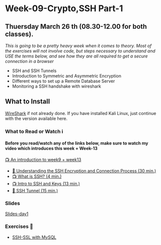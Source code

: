# Week-09-Crypto,SSH Part-1
## Thuersday March 26 th (08.30-12.00 for both classes).

_This is going to be a pretty heavy week when it comes to theory. Most of the exercises will not involve code, but steps necessary to understand and USE the terms below, and see how they are all required to get a secure connection in a browser_
- SSH and SSH Tunnels
- Introduction to Symmetric and Asymmetric Encryption
- Different ways to set up a Remote Database Server
- Monitoring a SSH handshake with wireshark


## What to Install

[WireShark](https://www.wireshark.org/download.html) if not already done. If you have installed Kali Linux, just continue with the version available here.

<!--
##### WireShark SSL-handshake sample we did in the class  [wireshark-sample (TBD)](#)
-->      
### What to Read or Watch :information_source:
#### Before you read/watch any of the links below, make sure to watch my video which introduces this week + Week-13

[:tv: An introduction to week9 + week13](https://youtu.be/Ez21VJWyAWA)

- [:book: Understanding the SSH Encryption and Connection Process (30 min.)](https://www.digitalocean.com/community/tutorials/understanding-the-ssh-encryption-and-connection-process)
- [:tv: What is SSH? (4 min.)](https://www.youtube.com/watch?v=tCHldm7QTJo)
- [:tv: Intro to SSH and Keys (13 min.)](https://www.youtube.com/watch?v=mF6J-VQHPxA&t=293s)
- [:book: SSH Tunnel (15 min.)](https://www.ssh.com/ssh/tunneling/)
<!--
- [Man in the middle attack](https://en.wikipedia.org/wiki/Man-in-the-middle_attack) Read the first part (Example) of the article and skim the rest
-->
### Slides
[Slides-day1](https://docs.google.com/presentation/d/1POsfOCOQN1bA36P-mlauX4UirJaQHJqTdCH7Cja5WLM/edit?usp=sharing)
### Exercises :memo:

- [SSH-SSL with MySQL](https://docs.google.com/document/d/1G3GaXH3ZfoX29bQRmUJLxPaTbc8Zta7XgbjFoLVik1c/edit?usp=sharing)





